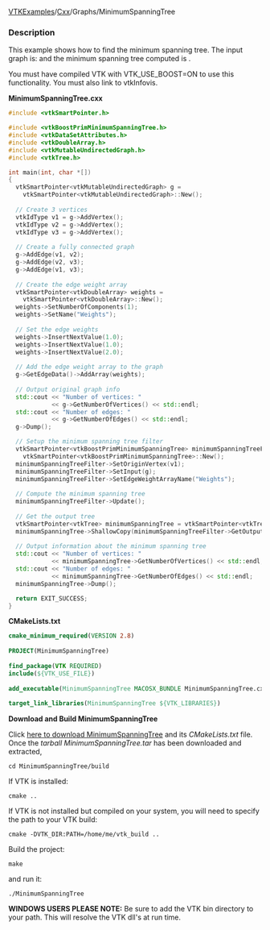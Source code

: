 [VTKExamples](/index/)/[Cxx](/Cxx)/Graphs/MinimumSpanningTree

### Description
This example shows how to find the minimum spanning tree. The input graph is:
 []([Image:3_vertex_fully_connected_graph.svg]) 
and the minimum spanning tree computed is 
[]([Image:Minimum_spanning_tree.svg]).

You must have compiled VTK with VTK_USE_BOOST=ON to use this functionality. You must also link to vtkInfovis.

**MinimumSpanningTree.cxx**
```c++
#include <vtkSmartPointer.h>

#include <vtkBoostPrimMinimumSpanningTree.h>
#include <vtkDataSetAttributes.h>
#include <vtkDoubleArray.h>
#include <vtkMutableUndirectedGraph.h>
#include <vtkTree.h>

int main(int, char *[])
{
  vtkSmartPointer<vtkMutableUndirectedGraph> g = 
    vtkSmartPointer<vtkMutableUndirectedGraph>::New();
  
  // Create 3 vertices
  vtkIdType v1 = g->AddVertex();
  vtkIdType v2 = g->AddVertex();
  vtkIdType v3 = g->AddVertex();
  
  // Create a fully connected graph
  g->AddEdge(v1, v2);
  g->AddEdge(v2, v3);
  g->AddEdge(v1, v3);
  
  // Create the edge weight array
  vtkSmartPointer<vtkDoubleArray> weights = 
    vtkSmartPointer<vtkDoubleArray>::New();
  weights->SetNumberOfComponents(1);
  weights->SetName("Weights");
  
  // Set the edge weights
  weights->InsertNextValue(1.0);
  weights->InsertNextValue(1.0);
  weights->InsertNextValue(2.0);
  
  // Add the edge weight array to the graph
  g->GetEdgeData()->AddArray(weights);
  
  // Output original graph info
  std::cout << "Number of vertices: "
            << g->GetNumberOfVertices() << std::endl;
  std::cout << "Number of edges: "
            << g->GetNumberOfEdges() << std::endl;
  g->Dump();

  // Setup the minimum spanning tree filter
  vtkSmartPointer<vtkBoostPrimMinimumSpanningTree> minimumSpanningTreeFilter = 
    vtkSmartPointer<vtkBoostPrimMinimumSpanningTree>::New();
  minimumSpanningTreeFilter->SetOriginVertex(v1);
  minimumSpanningTreeFilter->SetInput(g);
  minimumSpanningTreeFilter->SetEdgeWeightArrayName("Weights");
  
  // Compute the minimum spanning tree
  minimumSpanningTreeFilter->Update();
  
  // Get the output tree
  vtkSmartPointer<vtkTree> minimumSpanningTree = vtkSmartPointer<vtkTree>::New();
  minimumSpanningTree->ShallowCopy(minimumSpanningTreeFilter->GetOutput());
  
  // Output information about the minimum spanning tree
  std::cout << "Number of vertices: "
            << minimumSpanningTree->GetNumberOfVertices() << std::endl;
  std::cout << "Number of edges: "
            << minimumSpanningTree->GetNumberOfEdges() << std::endl;
  minimumSpanningTree->Dump();

  return EXIT_SUCCESS;
}
```
**CMakeLists.txt**
```cmake
cmake_minimum_required(VERSION 2.8)
 
PROJECT(MinimumSpanningTree)
 
find_package(VTK REQUIRED)
include(${VTK_USE_FILE})
 
add_executable(MinimumSpanningTree MACOSX_BUNDLE MinimumSpanningTree.cxx)
 
target_link_libraries(MinimumSpanningTree ${VTK_LIBRARIES})
```

**Download and Build MinimumSpanningTree**

Click [here to download MinimumSpanningTree](https://github.com/lorensen/VTKWikiExamplesTarballs/raw/master/MinimumSpanningTree.tar) and its *CMakeLists.txt* file.
Once the *tarball MinimumSpanningTree.tar* has been downloaded and extracted,
```
cd MinimumSpanningTree/build 
```
If VTK is installed:
```
cmake ..
```
If VTK is not installed but compiled on your system, you will need to specify the path to your VTK build:
```
cmake -DVTK_DIR:PATH=/home/me/vtk_build ..
```
Build the project:
```
make
```
and run it:
```
./MinimumSpanningTree
```
**WINDOWS USERS PLEASE NOTE:** Be sure to add the VTK bin directory to your path. This will resolve the VTK dll's at run time.


